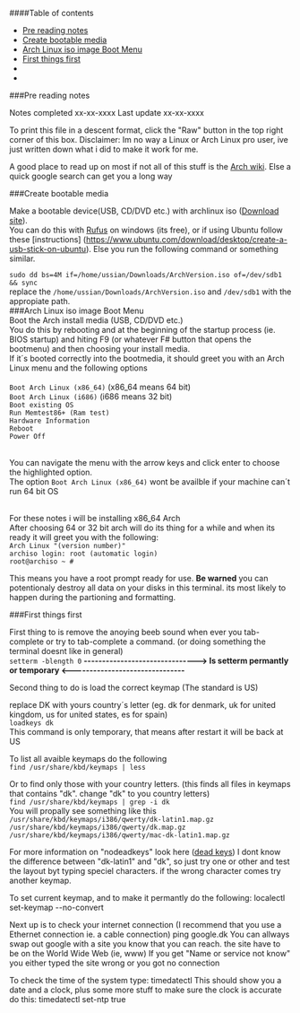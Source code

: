 ####Table of contents
 * [Pre reading notes](Arch-Base-Install-+-Grub-(BIOS).md#pre-reading-notes)
 * [Create bootable media](Arch-Base-Install-+-Grub-(BIOS).md#create-bootable-media)
 * [Arch Linux iso image Boot Menu](Arch-Base-Install-+-Grub-(BIOS).md#arch-linux-iso-image-boot-menu)
 * [First things first](Arch-Base-Install-+-Grub-(BIOS).md#first-things-first)
 * [](Arch-Base-Install-+-Grub-(BIOS).md#)
 * [](Arch-Base-Install-+-Grub-(BIOS).md#)

###Pre reading notes

 Notes completed xx-xx-xxxx
 Last update xx-xx-xxxx

To print this file in a descent format, click the "Raw" button in the top right corner of this box.
Disclaimer: Im no way a Linux or Arch Linux pro user, ive just written down what i did to make it work for me.


A good place to read up on most if not all of this stuff is the [Arch wiki](https://wiki.archlinux.org/).
Else a quick google search can get you a long way

###Create bootable media

Make a bootable device(USB, CD/DVD etc.) with archlinux iso ([Download site](https://www.archlinux.org/download/)). <BR>
You can do this with [Rufus](https://rufus.akeo.ie/) on windows (its free), or if using Ubuntu follow these [instructions] (https://www.ubuntu.com/download/desktop/create-a-usb-stick-on-ubuntu).
Else you run the following command or something similar.

`sudo dd bs=4M if=/home/ussian/Downloads/ArchVersion.iso of=/dev/sdb1 && sync`<BR>
replace the `/home/ussian/Downloads/ArchVersion.iso` and `/dev/sdb1` with the appropiate path.<BR>
###Arch Linux iso image Boot Menu<BR>
Boot the Arch install media (USB, CD/DVD etc.)<BR>
You do this by rebooting and at the beginning of the startup process (ie. BIOS startup) and hiting F9 (or whatever F# button that opens the bootmenu) and then choosing your install media. <BR>
If it´s booted correctly into the bootmedia, it should greet you with an Arch Linux menu and the following options <BR><BR>
    `Boot Arch Linux (x86_64)` (x86_64 means 64 bit) <BR>
    `Boot Arch Linux (i686)` (i686 means 32 bit) <BR>
    `Boot existing OS` <BR>
    `Run Memtest86+ (Ram test)` <BR>
    `Hardware Information` <BR>
    `Reboot` <BR>
    `Power Off` <BR><BR>
    
You can navigate the menu with the arrow keys and click enter to choose the highlighted option. <BR>
The option `Boot Arch Linux (x86_64)` wont be availble if your machine can´t run 64 bit OS <BR><BR>

For these notes i will be installing x86_64 Arch <BR>
After choosing 64 or 32 bit arch will do its thing for a while and when its ready it will greet you with the following:<BR>
    `Arch Linux "(version number)"` <BR>
    `archiso login: root (automatic login)`<BR>
    `root@archiso ~ #`<BR>

This means you have a root prompt ready for use. **Be warned** you can potentionaly destroy all data on your disks in this terminal. its most likely to happen during the partioning and formatting.<BR>

###First things first

First thing to is remove the anoying beeb sound when ever you tab-complete or try to tab-complete a command. (or doing something the terminal doesnt like in general)<BR>
```setterm -blength 0```
**-------------------------------> Is setterm permantly or temporary <-------------------------------**


Second thing to do is load the correct keymap (The standard is US)

replace DK with yours country´s letter (eg. dk for denmark, uk for united kingdom, us for united states, es for spain)<BR>
`loadkeys dk`<BR>
This command is only temporary, that means after restart it will be back at US

To list all avaible keymaps do the following<BR> 
`find /usr/share/kbd/keymaps | less` <BR>

Or to find only those with your country letters. (this finds all files in keymaps that contains "dk". change "dk" to you country letters) <BR>
`find /usr/share/kbd/keymaps | grep -i dk` <BR>
You will propally see something like this <BR>
    `/usr/share/kbd/keymaps/i386/qwerty/dk-latin1.map.gz` <BR>
    `/usr/share/kbd/keymaps/i386/qwerty/dk.map.gz`<BR>
    `/usr/share/kbd/keymaps/i386/qwerty/mac-dk-latin1.map.gz`<BR>
    
For more information on "nodeadkeys" look here ([dead keys](http://askubuntu.com/questions/56560/what-exactly-is-meant-by-eliminate-dead-keys))
I dont know the difference between "dk-latin1" and "dk", so just try one or other and test the layout byt typing speciel characters. if the wrong character comes try another keymap.

To set current keymap, and to make it permantly do the following:
localectl set-keymap --no-convert <insert keymap file>


Next up is to check your internet connection (I recommend that you use a Ethernet connection ie. a cable connection)
ping google.dk
You can allways swap out google with a site you know that you can reach. the site have to be on the World Wide Web (ie, www)
If you get "Name or service not know" you either typed the site wrong or you got no connection


To check the time of the system type:
timedatectl
This should show you a date and a clock, plus some more stuff
to make sure the clock is accurate do this:
timedatectl set-ntp true
